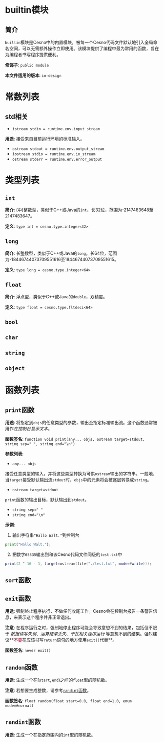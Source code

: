 # builtin模块

## 简介

`builtin`模块是Cesno中的内置模块，被每一个Cesno代码文件默认地引入全局命名空间，可以无需额外操作立即使用。该模块提供了编程中最为常用的函数，旨在为编程者书写程序提供便利。

**修饰子**: `public module `

**本文件适用的版本**: `in-design`

# 常数列表

## std相关

* `istream stdin = runtime.env.input_stream`

**用途**: 接受来自目前运行环境的标准输入。

* `ostream stdout = runtime.env.output_stream`
* `iostream stdio = runtime.env.io_stream`
* `ostream stderr = runtime.env.error_output`



# 类型列表

## `int`

**简介**: (中)整数型，类似于C++或Java的`int`，长32位，范围为-2147483648至2147483647。

**定义**: `type int = cesno.type.integer<32>`

## `long`

**简介**: 长整数型，类似于C++或Java的`long`，长64位，范围为-18446744073709551616至18446744073709551615。

**定义**: `type long = cesno.type.integer<64>`

## `float`

**简介**: 浮点型，类似于C++或Java的`double`，双精度。

**定义**: `type float = cesno.type.fltdeci<64>`

## `bool`

## `char`

## `string`

## `object`





# 函数列表

## `print`函数

**用途**: 将指定到`objs`的任意类型的参数，输出至指定标准输出流。这个函数通常被用作*在控制台显示文本*。

**函数签名**: `function void print(any... objs, ostream target=stdout, string sep=" ", string end="\n")`

**参数列表**: 

* `any... objs`

接受任意类型的输入，并将这些类型转换为可供`ostream`输出的字符串。一般地，当`target`接受默认输出流`stdout`时，`objs`中的元素将会被逐层转换成`string`。

* `ostream target=stdout`

`print`函数的输出目标，默认输出到`stdout`。

* `string sep=" "`
* `string end="\n"`

**示例**: 

1. 输出字符串`"Hallo Walt."`到控制台

```python
print("Hallo Walt.");
```

2. 把数字`65535`输出到和该Cesno代码文件同级的`test.txt`中

```lua
print(2 ^ 16 - 1, target=ostream(file("./test.txt", mode=#write)));
```



## `sort`函数



## `exit`函数

**用途**: 强制终止程序执行，不做任何收尾工作。Cesno会在控制台报告一条警告信息，来表示这个程序并非正常退出。

**注意**: 在程序运行之时，强制地停止程序可能会导致意想不到的结果，包括但不限于 *数据读写失误*、*运算结果丢失*、*干扰相关程序运行* 等意想不到的结果。强烈建议**<span style="color: #e60033">不要</span>在应该书写`return`语句的地方使用`exit()`代替**。

**函数签名**: `never exit()`



## `random`函数

**用途**: 生成一个在$[\mathtt{start},\mathtt{end})$之间的`float`型的随机数。

**注意**: 若想要生成整数，请参考[`randint`函数](#randint函数)。

**函数签名**: `float random(float start=0.0, float end=1.0, enum mode=#normal)`



## `randint`函数

**用途**: 生成一个在指定范围内的`int`型的随机数。
